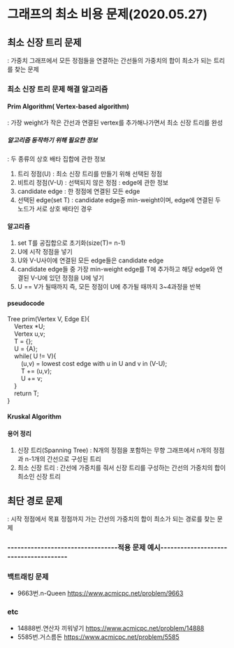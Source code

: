 # 그래프의 최소 비용 문제(2020.05.27)
## 최소 신장 트리 문제 
: 가중치 그래프에서 모든 정점들을 연결하는 간선들의 가중치의 합이 최소가 되는 트리를 찾는 문제 

### 최소 신장 트리 문제 해결 알고리즘
#### Prim Algorithm( Vertex-based algorithm)
: 가장 weight가 작은 간선과 연결된 vertex를 추가해나가면서 최소 신장 트리를 완성  

##### 알고리즘 동작하기 위해 필요한 정보
: 두 종류의 상호 배타 집합에 관한 정보
1. 트리 정점(U) : 최소 신장 트리를 만들기 위해 선택된 정점
2. 비트리 정점(V-U) : 선택되지 않은 정점
: edge에 관한 정보
1. candidate edge : 한 정점에 연결된 모든 edge
2. 선택된 edge(set T) : candidate edge중 min-weight이며, edge에 연결된 두 노드가 서로 상호 배타인 경우

#### 알고리즘
1. set T를 공집합으로 초기화(size(T)= n-1)
2. U에 시작 정점을 넣기
3. U와 V-U사이에 연결된 모든 edge들은 candidate edge
4. candidate edge들 중 가장 min-weight edge를 T에 추가하고 해당 edge와 연결된 V-U에 있던 정점을 U에 넣기
5. U == V가 될때까지 즉, 모든 정점이 U에 추가될 때까지 3~4과정을 반복

#### pseudocode
Tree prim(Vertex V, Edge E){  
&nbsp;&nbsp;&nbsp;&nbsp;Vertex *U;  
&nbsp;&nbsp;&nbsp;&nbsp;Vertex u,v;  
&nbsp;&nbsp;&nbsp;&nbsp;T = {};  
&nbsp;&nbsp;&nbsp;&nbsp;U = {A};  
&nbsp;&nbsp;&nbsp;&nbsp;while( U != V){  
&nbsp;&nbsp;&nbsp;&nbsp;&nbsp;&nbsp;&nbsp;&nbsp;(u,v) = lowest cost edge with u in U and v in (V-U);  
&nbsp;&nbsp;&nbsp;&nbsp;&nbsp;&nbsp;&nbsp;&nbsp;T += (u,v);  
&nbsp;&nbsp;&nbsp;&nbsp;&nbsp;&nbsp;&nbsp;&nbsp;U += v;  
&nbsp;&nbsp;&nbsp;&nbsp;}  
&nbsp;&nbsp;&nbsp;&nbsp;return T;  
}  




#### Kruskal Algorithm

#### 용어 정리
1. 신장 트리(Spanning Tree) : N개의 정점을 포함하는 무향 그래프에서 n개의 정점과 n-1개의 간선으로 구성된 트리
2. 최소 신장 트리 : 간선에 가중치를 줘서 신장 트리를 구성하는 간선의 가중치의 합이 최소인 신장 트리



## 최단 경로 문제
: 시작 정점에서 목표 정점까지 가는 간선의 가중치의 합이 최소가 되는 경로를 찾는 문제



### ---------------------------------적용 문제 예시--------------------------------------




### 백트래킹 문제
* 9663번.n-Queen https://www.acmicpc.net/problem/9663


### etc
* 14888번.연산자 끼워넣기 https://www.acmicpc.net/problem/14888
* 5585번.거스름돈 <https://www.acmicpc.net/problem/5585>
